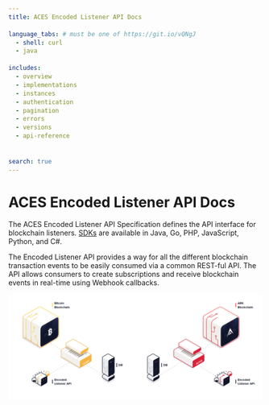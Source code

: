 ```yaml
---
title: ACES Encoded Listener API Docs

language_tabs: # must be one of https://git.io/vQNgJ
  - shell: curl
  - java

includes:
  - overview
  - implementations
  - instances
  - authentication
  - pagination
  - errors
  - versions
  - api-reference
  

search: true
---
```


# ACES Encoded Listener API Docs


The ACES Encoded Listener API Specification defines the API interface for blockchain listeners. 
[SDKs](https://github.com/ark-aces/aces-encoded-listener-api#sdks)
are available in Java, Go, PHP, JavaScript, Python, and C#.

The Encoded Listener API provides a way for all the different blockchain transaction events to
 be easily consumed via a common REST-ful API. The API allows consumers to create subscriptions 
 and receive blockchain events in real-time using Webhook callbacks.

<img src="images/figures/aces-encoded-listeners.png" alt="Encoded Listener Figure" />

